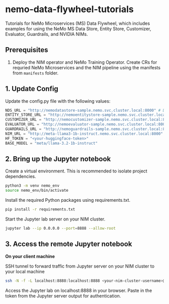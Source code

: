 # nemo-data-flywheel-tutorials

Tutorials for NeMo Microservices (MS) Data Flywheel, which includes examples for using the NeMo MS Data Store, Entity Store, Customizer, Evaluator, Guardrails, and NVIDIA NIMs.

## Prerequisites
1. Deploy the NIM operator and NeMo Training Operator. Create CRs for requried NeMo Microservices and the NIM pipeline using the manifests from `manifests` folder.


## 1. Update Config
Update the config.py file with the following values:
```python
NDS_URL = "http://nemodatastore-sample.nemo.svc.cluster.local:8000" # Data Store
ENTITY_STORE_URL = "http://nemoentitystore-sample.nemo.svc.cluster.local:8000" # Entity Store
CUSTOMIZER_URL = "http://nemocustomizer-sample.nemo.svc.cluster.local:8000" # Customizer
EVALUATOR_URL = "http://nemoevaluator-sample.nemo.svc.cluster.local:8000" # Evaluator
GUARDRAILS_URL = "http://nemoguardrails-sample.nemo.svc.cluster.local:8000" # Guardrails
NIM_URL = "http://meta-llama3-1b-instruct.nemo.svc.cluster.local:8000" # NIM
HF_TOKEN = "<your-huggingface-token>"
BASE_MODEL = "meta/llama-3.2-1b-instruct"
```

## 2. Bring up the Jupyter notebook
Create a virtual environment. This is recommended to isolate project dependencies.

```bash
python3 -m venv nemo_env
source nemo_env/bin/activate
```

Install the required Python packages using requirements.txt.

```bash
pip install -r requirements.txt
```

Start the Jupyter lab server on your NIM cluster.
```bash
jupyter lab --ip 0.0.0.0 --port=8888 --allow-root
```

## 3. Access the remote Jupyter notebook

**On your client machine**

SSH tunnel to forward traffic from Jupyter server on your NIM cluster to your local machine
```bash
ssh -N -f -L localhost:8888:localhost:8888 <your-nim-cluster-username>@<your-nim-cluster-ip>
```

Access the Jupyter lab on localhost:8888 in your browser. Paste in the token from the Jupyter server output for authentication.

